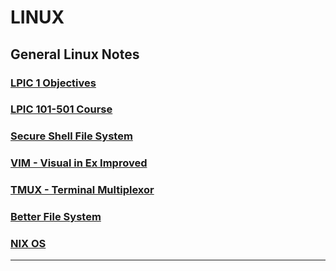 # LINUX
## General Linux Notes

### [LPIC 1 Objectives](LPIC_201_Objectives.md)
### [LPIC 101-501 Course](LPIC101501course.md)
### [Secure Shell File System](sshfs.md)
### [VIM - Visual in Ex Improved](VIM/index.md)
### [TMUX - Terminal Multiplexor](TMUX/index.md)
### [Better File System](btrfs.md)
### [NIX OS](NIX.md)
---